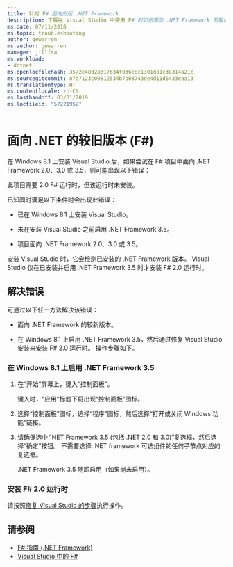 ```yaml
---
title: 针对 F# 面向旧版 .NET Framework
description: 了解在 Visual Studio 中使用 F# 时如何面向 .NET Framework 的较旧版本。
ms.date: 07/11/2018
ms.topic: troubleshooting
author: gewarren
ms.author: gewarren
manager: jillfra
ms.workload:
- dotnet
ms.openlocfilehash: 3572e48328317634f036e8c1301d81c38314a21c
ms.sourcegitcommit: 87d7123c09812534b7b08743de4d11d6433eaa13
ms.translationtype: HT
ms.contentlocale: zh-CN
ms.lasthandoff: 03/01/2019
ms.locfileid: "57221952"
---
```

# <a name="target-older-versions-of-net-f"></a>面向 .NET 的较旧版本 (F#)

在 Windows 8.1 上安装 Visual Studio 后，如果尝试在 F# 项目中面向 .NET Framework 2.0、3.0 或 3.5，则可能出现以下错误：

此项目需要 2.0 F# 运行时，但该运行时未安装。

已知同时满足以下条件时会出现此错误：

- 已在 Windows 8.1 上安装 Visual Studio。

- 未在安装 Visual Studio 之前启用 .NET Framework 3.5。

- 项目面向 .NET Framework 2.0、3.0 或 3.5。

安装 Visual Studio 时，它会检测已安装的 .NET Framework 版本。 Visual Studio 仅在已安装并启用 .NET Framework 3.5 时才安装 F# 2.0 运行时。

## <a name="resolve-the-error"></a>解决错误

可通过以下任一方法解决该错误：

- 面向 .NET Framework 的较新版本。

- 在 Windows 8.1 上启用 .NET Framework 3.5，然后通过修复 Visual Studio 安装来安装 F# 2.0 运行时。 操作步骤如下。

### <a name="to-enable-the-net-framework-35-on-windows-81"></a>在 Windows 8.1 上启用 .NET Framework 3.5

1. 在“开始”屏幕上，键入“控制面板”。

   键入时，“应用”标题下将出现“控制面板”图标。

2. 选择“控制面板”图标，选择“程序”图标，然后选择“打开或关闭 Windows 功能”链接。

3. 请确保选中“.NET Framework 3.5 (包括 .NET 2.0 和 3.0)”复选框，然后选择“确定”按钮。 不需要选择 .NET framework 可选组件的任何子节点对应的复选框。

   .NET Framework 3.5 随即启用（如果尚未启用）。

### <a name="to-install-the-f-20-runtime"></a>安装 F# 2.0 运行时

请按照[修复 Visual Studio 的步骤](../install/repair-visual-studio.md)执行操作。

## <a name="see-also"></a>请参阅

- [F# 指南 (.NET Framework)](/dotnet/fsharp/)
- [Visual Studio 中的 F#](fsharp-visual-studio.md)